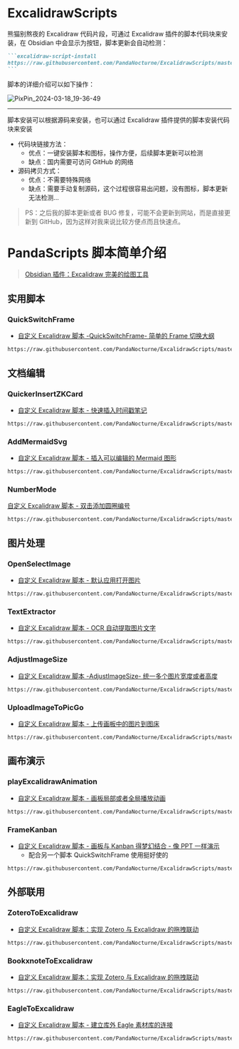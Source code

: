 # ExcalidrawScripts

熊猫别熬夜的 Excalidraw 代码片段，可通过 Excalidraw 插件的脚本代码块来安装，在 Obsidian 中会显示为按钮，脚本更新会自动检测：

````md
```excalidraw-script-install
https://raw.githubusercontent.com/PandaNocturne/ExcalidrawScripts/master/README.md
```
````

脚本的详细介绍可以如下操作：

![PixPin_2024-03-18_19-36-49](https://github.com/PandaNocturne/ExcalidrawScripts/assets/84729049/00945ee2-066f-46c3-bc69-b56c4fc29c92)

---

脚本安装可以根据源码来安装，也可以通过 Excalidraw 插件提供的脚本安装代码块来安装

- 代码块链接方法：
	- 优点：一键安装脚本和图标，操作方便，后续脚本更新可以检测
	- 缺点：国内需要可访问 GitHub 的网络
- 源码拷贝方式：
	- 优点：不需要特殊网络
	- 缺点：需要手动复制源码，这个过程很容易出问题，没有图标，脚本更新无法检测…

> PS：之后我的脚本更新或者 BUG 修复，可能不会更新到网站，而是直接更新到 GitHub，因为这样对我来说比较方便点而且快速点。

# PandaScripts 脚本简单介绍

> [Obsidian 插件：Excalidraw 完美的绘图工具](https://pkmer.cn/show/20230329145825)

## 实用脚本

### QuickSwitchFrame

- [自定义 Excalidraw 脚本 -QuickSwitchFrame- 简单的 Frame 切换大纲](https://pkmer.cn/show/20240311180729)

```excalidraw-script-install
https://raw.githubusercontent.com/PandaNocturne/ExcalidrawScripts/master/PandaScripts/QuickSwitchFrame.md
```

## 文档编辑

### QuickerInsertZKCard

- [自定义 Excalidraw 脚本 - 快速插入时间戳笔记](https://pkmer.cn/show/20231110162417)

```excalidraw-script-install
https://raw.githubusercontent.com/PandaNocturne/ExcalidrawScripts/master/PandaScripts/QuickerInsertZKCard.md
```

### AddMermaidSvg

- [自定义 Excalidraw 脚本 - 插入可以编辑的 Mermaid 图形](https://pkmer.cn/show/20231207020538)

```excalidraw-script-install
https://raw.githubusercontent.com/PandaNocturne/ExcalidrawScripts/master/PandaScripts/AddMermaidSvg.md
```

### NumberMode

[自定义 Excalidraw 脚本 - 双击添加圆圈编号](https://pkmer.cn/show/20240221010235)

```excalidraw-script-install
https://raw.githubusercontent.com/PandaNocturne/ExcalidrawScripts/master/PandaScripts/NumberMode.md
```

## 图片处理

### OpenSelectImage

- [自定义 Excalidraw 脚本 - 默认应用打开图片](https://pkmer.cn/show/20231128000314)

```excalidraw-script-install
https://raw.githubusercontent.com/PandaNocturne/ExcalidrawScripts/master/PandaScripts/OpenSelectImage.md
```

### TextExtractor

- [自定义 Excalidraw 脚本 - OCR 自动提取图片文字](https://pkmer.cn/show/20231115000252)

```excalidraw-script-install
https://raw.githubusercontent.com/PandaNocturne/ExcalidrawScripts/master/PandaScripts/TextExtractor.md
```

### AdjustImageSize

- [自定义 Excalidraw 脚本 -AdjustImageSize- 统一多个图片宽度或者高度](https://pkmer.cn/show/20240131140236)

```excalidraw-script-install
https://raw.githubusercontent.com/PandaNocturne/ExcalidrawScripts/master/PandaScripts/AdjustImageSize.md
```

### UploadImageToPicGo

- [自定义 Excalidraw 脚本 - 上传画板中的图片到图床](https://pkmer.cn/show/20240221010558)

```excalidraw-script-install
https://raw.githubusercontent.com/PandaNocturne/ExcalidrawScripts/master/PandaScripts/UploadImageToPicGo.md
```

## 画布演示

### playExcalidrawAnimation

- [自定义 Excalidraw 脚本 - 画板局部或者全局播放动画](https://pkmer.cn/show/20231108003544)

```excalidraw-script-install
https://raw.githubusercontent.com/PandaNocturne/ExcalidrawScripts/master/PandaScripts/playExcalidrawAnimation.md
```

### FrameKanban

- [自定义 Excalidraw 脚本 - 画板与 Kanban 得梦幻结合 - 像 PPT 一样演示](https://pkmer.cn/show/20240122215722)
	- 配合另一个脚本 QuickSwitchFrame 使用挺好使的

```excalidraw-script-install
https://raw.githubusercontent.com/PandaNocturne/ExcalidrawScripts/master/PandaScripts/FrameKanban.md
```

## 外部联用

### ZoteroToExcalidraw

- [自定义 Excalidraw 脚本：实现 Zotero 与 Excalidraw 的拖拽联动](https://pkmer.cn/show/20230929013043)

```excalidraw-script-install
https://raw.githubusercontent.com/PandaNocturne/ExcalidrawScripts/master/PandaScripts/ZoteroToExcalidraw.md
```

### BookxnoteToExcalidraw

- [自定义 Excalidraw 脚本：实现 Zotero 与 Excalidraw 的拖拽联动](https://pkmer.cn/show/20230929013043)

```excalidraw-script-install
https://raw.githubusercontent.com/PandaNocturne/ExcalidrawScripts/master/PandaScripts/BookxnoteToExcalidraw.md
```

### EagleToExcalidraw

- [自定义 Excalidraw 脚本 - 建立库外 Eagle 素材库的连接](https://pkmer.cn/show/20231014173618)

```excalidraw-script-install
https://raw.githubusercontent.com/PandaNocturne/ExcalidrawScripts/master/PandaScripts/EagleToExcalidraw.md
```
